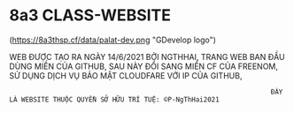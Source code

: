 # 8a3 CLASS-WEBSITE
(https://8a3thsp.cf/data/palat-dev.png "GDevelop logo")



WEB ĐƯỢC TẠO RA NGÀY 14/6/2021 BỞI NGTHHAI, TRANG WEB BAN ĐẦU DÙNG MIỀN CỦA GITHUB, SAU NÀY ĐỔI SANG MIỀN CF CỦA FREENOM, SỬ DỤNG DỊCH VỤ BẢO MẬT CLOUDFARE VỚI IP CỦA GITHUB,


                                                                      ĐÂY LÀ WEBSITE THUỘC QUYỀN SỞ HỮU TRÍ TUỆ: ©P-NgThHai2021

